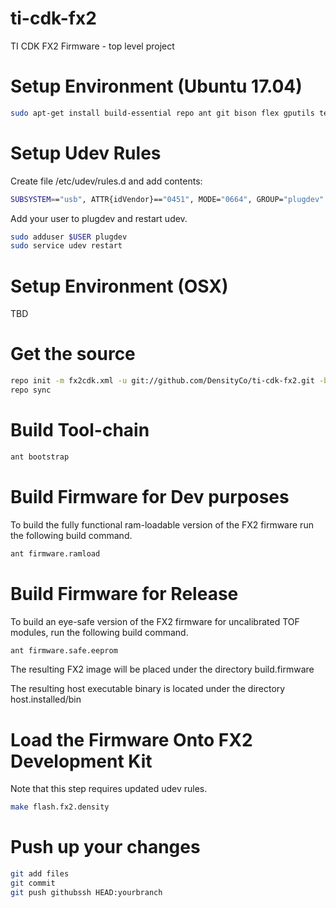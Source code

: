 # ti-cdk-fx2
TI CDK FX2 Firmware - top level project

# Setup Environment (Ubuntu 17.04)
```bash
sudo apt-get install build-essential repo ant git bison flex gputils texinfo cmake libboost-graph-dev libusb-1.0-0-dev libusb-dev gperf autopoint
```

# Setup Udev Rules
Create file /etc/udev/rules.d and add contents:
```bash
SUBSYSTEM=="usb", ATTR{idVendor}=="0451", MODE="0664", GROUP="plugdev"
```

Add your user to plugdev and restart udev.
```bash
sudo adduser $USER plugdev
sudo service udev restart
```

# Setup Environment (OSX)
TBD

# Get the source
```bash
repo init -m fx2cdk.xml -u git://github.com/DensityCo/ti-cdk-fx2.git -b trunk
repo sync
```

# Build Tool-chain
```bash
ant bootstrap
```

# Build Firmware for Dev purposes
To build the fully functional ram-loadable version of the FX2 firmware run the following build command.
```bash
ant firmware.ramload
```

# Build Firmware for Release
To build an eye-safe version of the FX2 firmware for uncalibrated TOF modules, run the following build command.
```bash
ant firmware.safe.eeprom
```

The resulting FX2 image will be placed under the directory build.firmware

The resulting host executable binary is located under the directory host.installed/bin

# Load the Firmware Onto FX2 Development Kit
Note that this step requires updated udev rules.
```bash
make flash.fx2.density
```

# Push up your changes
```bash
git add files
git commit
git push githubssh HEAD:yourbranch
```
